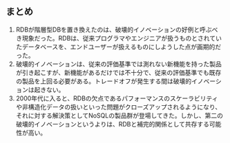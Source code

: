 ## まとめ

1. RDBが階層型DBを置き換えたのは、破壊的イノベーションの好例と呼ぶべき現象だった。RDBは、従来プログラマやエンジニアが扱うものとされていたデータベースを、エンドユーザーが扱えるものにしようした点が画期的だった。
2. 破壊的イノベーションは、従来の評価基準では測れない新機能を持った製品が引き起こすが、新機能があるだけでは不十分で、従来の評価基準でも既存の製品を上回る必要がある。トレードオフが発生する間は破壊的イノベーションは起きない。
3. 2000年代に入ると、RDBの欠点であるパフォーマンスのスケーラビリティや非構造化データの扱いといった問題がクローズアップされるようになり、それに対する解決策としてNoSQLの製品群が登場してきた。しかし、第二の破壊的イノベーションというよりは、RDBと補完的関係として共存する可能性が高い。